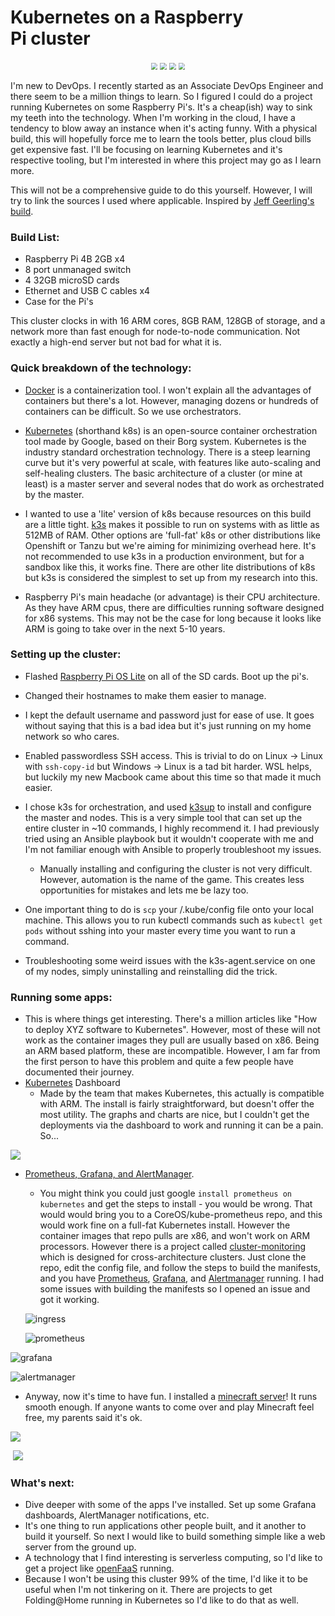 <h1>Kubernetes on a Raspberry Pi cluster</h1>


<p align="center"><img src="img/k8s.png" style="zoom: 67%;" />  <img src="img/docker.png" style="zoom: 67%;" /> <img src="img/prometheus-pic.png" style="zoom: 67%;" />  <img src="img/minecraft-pic.png" style="zoom: 67%;" /></p>

I'm new to DevOps. I recently started as an Associate DevOps Engineer and there seem to be a million things to learn. So I figured I could do a project running Kubernetes on some Raspberry Pi's. It's a cheap(ish) way to sink my teeth into the technology. When I'm working in the cloud, I have a tendency to blow away an instance when it's acting funny. With a physical build, this will hopefully force me to learn the tools better, plus cloud bills get expensive fast. I'll be focusing on learning Kubernetes and it's respective tooling, but I'm interested in where this project may go as I learn more. 

This will not be a comprehensive guide to do this yourself. However, I will try to link the sources I used where applicable. Inspired by [Jeff Geerling's build](https://www.pidramble.com/).

<h3>Build List:</h3>

- Raspberry Pi 4B 2GB x4
- 8 port unmanaged switch
- 4 32GB microSD cards
- Ethernet and USB C cables x4
- Case for the Pi's

This cluster clocks in with 16 ARM cores, 8GB RAM, 128GB of storage, and a network more than fast enough for node-to-node communication. Not exactly a high-end server but not bad for what it is.

<h3>Quick breakdown of the technology:</h3>

- [Docker](https://www.docker.com/why-docker) is a containerization tool. I won't explain all the advantages of containers but there's a lot. However, managing dozens or hundreds of containers can be difficult. So we use orchestrators.
- [Kubernetes](https://kubernetes.io/docs/concepts/overview/what-is-kubernetes/) (shorthand k8s) is an open-source container orchestration tool made by Google, based on their Borg system. Kubernetes is the industry standard orchestration technology. There is a steep learning curve but it's very powerful at scale, with features like auto-scaling and self-healing clusters. The basic architecture of a cluster (or mine at least) is a master server and several nodes that do work as orchestrated by the master.
- I wanted to use a 'lite' version of k8s because resources on this build are a little tight. [k3s](https://k3s.io/) makes it possible to run on systems with as little as 512MB of RAM. Other options are 'full-fat' k8s or other distributions like Openshift or Tanzu but we're aiming for minimizing overhead here. It's not recommended to use k3s in a production environment, but for a sandbox like this, it works fine. There are other lite distributions of k8s but k3s is considered the simplest to set up from my research into this.

- Raspberry Pi's main headache (or advantage) is their CPU architecture. As they have ARM cpus, there are difficulties running software designed for x86 systems. This may not be the case for long because it looks like ARM is going to take over in the next 5-10 years.

<h3>Setting up the cluster:</h3>

- Flashed [Raspberry Pi OS Lite](https://www.raspberrypi.org/downloads/raspberry-pi-os/) on all of the SD cards. Boot up the pi's.
- Changed their hostnames to make them easier to manage.
- I kept the default username and password just for ease of use. It goes without saying that this is a bad idea but it's just running on my home network so who cares.

- Enabled passwordless SSH access. This is trivial to do on Linux -> Linux with `ssh-copy-id` but Windows -> Linux is a tad bit harder. WSL helps, but luckily my new Macbook came about this time so that made it much easier.
- I chose k3s for orchestration, and used [k3sup](https://github.com/alexellis/k3sup) to install and configure the master and nodes. This is a very simple tool that can set up the entire cluster in ~10 commands,  I highly recommend it. I had previously tried using an Ansible playbook but it wouldn't cooperate with me and I'm not familiar enough with Ansible to properly troubleshoot my issues.
  - Manually installing and configuring the cluster is not very difficult. However, automation is the name of the game. This creates less opportunities for mistakes and lets me be lazy too.
- One important thing to do is `scp` your /.kube/config file onto your local machine. This allows you to run kubectl commands such as `kubectl get pods` without sshing into your master every time you want to run a command.
- Troubleshooting some weird issues with the k3s-agent.service on one of my nodes, simply uninstalling and reinstalling did the trick.

<h3> Running some apps:</h3>

- This is where things get interesting. There's a million articles like "How to deploy XYZ software to Kubernetes". However, most of these will not work as the container images they pull are usually based on x86. Being an ARM based platform, these are incompatible. However, I am far from the first person to have this problem and quite a few people have documented their journey.
- [Kubernetes](https://kubernetes.io/docs/tasks/access-application-cluster/web-ui-dashboard/) Dashboard
  - Made by the team that makes Kubernetes, this actually is compatible with ARM. The install is fairly straightforward, but doesn't offer the most utility. The graphs and charts are nice, but I couldn't get the deployments via the dashboard to work and running it can be a pain. So...

![](img/dashboard2.png)

- [Prometheus, Grafana, and AlertManager](https://github.com/carlosedp/cluster-monitoring).

  - You might think you could just google `install prometheus on kubernetes` and get the steps to install - you would be wrong. That would would bring you to a CoreOS/kube-prometheus repo, and this would work fine on a full-fat Kubernetes install. However the container images that repo pulls are x86, and won't work on ARM processors. However there is a project called [cluster-monitoring](https://github.com/carlosedp/cluster-monitoring) which is designed for cross-architecture clusters. Just clone the repo, edit the config file, and follow the steps to build the manifests, and you have [Prometheus](https://prometheus.io/), [Grafana](https://grafana.com/), and [Alertmanager](https://prometheus.io/docs/alerting/latest/overview/) running. I had some issues with building the manifests so I opened an issue and got it working.

  

  ![ingress](img/prometheus-ingress.png)

  

  ![prometheus](img/prometheus2.png)



![grafana](img/grafana.png)



![alertmanager](img/alertmanager.png)

- Anyway, now it's time to have fun. I installed a [minecraft server](https://www.jeffgeerling.com/blog/2020/raspberry-pi-cluster-episode-4-minecraft-pi-hole-grafana-and-more)! It runs smooth enough. If anyone wants to come over and play Minecraft feel free, my parents said it's ok.

![](img/minecraft_building_world.png)

​		![](img/gaming.png)

<h3>What's next:</h3>

- Dive deeper with some of the apps I've installed. Set up some Grafana dashboards, AlertManager notifications, etc.
- It's one thing to run applications other people built, and it another to build it yourself. So next I would like to build something simple like a web server from the ground up.
- A technology that I find interesting is serverless computing, so I'd like to get a project like [openFaaS](https://github.com/openfaas/faas) running.
- Because I won't be using this cluster 99% of the time, I'd like it to be useful when I'm not tinkering on it. There are projects to get Folding@Home running in Kubernetes so I'd like to do that as well.
